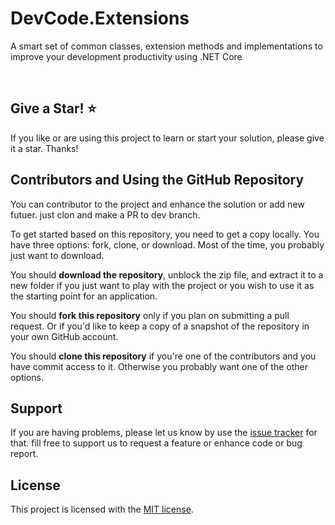 # DevCode.Extensions
A smart set of common classes, extension methods and implementations to improve your development productivity using .NET Core

<br/>

## Give a Star! :star:
If you like or are using this project to learn or start your solution, please give it a star. Thanks!

## Contributors and Using the GitHub Repository
You can contributor to the project and enhance the solution or add new futuer. just clon and make a PR to dev branch.

To get started based on this repository, you need to get a copy locally. You have three options: fork, clone, or download. Most of the time, you probably just want to download.

You should **download the repository**, unblock the zip file, and extract it to a new folder if you just want to play with the project or you wish to use it as the starting point for an application.

You should **fork this repository** only if you plan on submitting a pull request. Or if you'd like to keep a copy of a snapshot of the repository in your own GitHub account.

You should **clone this repository** if you're one of the contributors and you have commit access to it. Otherwise you probably want one of the other options.


## Support
If you are having problems, please let us know by use the [issue tracker](https://github.com/DevCodePack/DevCode.Extensions/issues) for that. fill free to support us to request a feature or enhance code or bug report.


## License

This project is licensed with the [MIT license](LICENSE).
